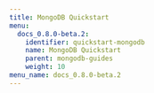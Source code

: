 ```yaml
---
title: MongoDB Quickstart
menu:
  docs_0.8.0-beta.2:
    identifier: quickstart-mongodb
    name: MongoDB Quickstart
    parent: mongodb-guides
    weight: 10
menu_name: docs_0.8.0-beta.2
---
```


